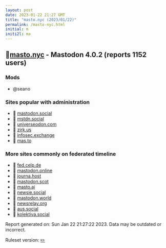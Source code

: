 ```yaml
---
layout: post
date: 2023-01-22 21:27 GMT
title: "masto.nyc (2023/01/22)"
permalink: /masto-nyc.html
initial: m
initi2l: ma
---
```


## 🐘[masto.nyc](https://masto.nyc) - Mastodon 4.0.2 (reports 1152 users)

### Mods
 * @seano

### Sites popular with administration

* 🐘 [mastodon.social](/mastodon-social.html)
* 🐘 [mstdn.social](/mstdn-social.html)
* 🐘 [universeodon.com](/universeodon-com.html)
* 🐘 [zirk.us](/zirk-us.html)
* 🐘 [infosec.exchange](/infosec-exchange.html)
* 🐘 [mas.to](/mas-to.html)

### More sites commonly on federated timeline

* 🐘 [fed.celp.de](/fed-celp-de.html)
* 🐘 [mastodon.online](/mastodon-online.html)
* 🐘 [journa.host](/journa-host.html)
* 🐘 [mastodon.scot](/mastodon-scot.html)
* 🐘 [masto.ai](/masto-ai.html)
* 🐘 [newsie.social](/newsie-social.html)
* 🐘 [mastodon.world](/mastodon-world.html)
* 🐘 [newsrelay.org](/newsrelay-org.html)
* 🐘 [aus.social](/aus-social.html)
* 🐘 [kolektiva.social](/kolektiva-social.html)

Report generated on: Sun Jan 22 21:27:22 2023. Data may be outdated or incorrect.

Ruleset version: [✏️](/version-pencil)
